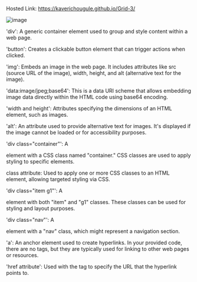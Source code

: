 Hosted Link: https://kaverichougule.github.io/Grid-3/

![image](https://github.com/kaverichougule/Grid-3/assets/101037685/a86cc64a-1336-4d29-a481-2aed3e15722f)

'div': A generic container element used to group and style content within a web page. <br>

'button': Creates a clickable button element that can trigger actions when clicked. <br>

'img': Embeds an image in the web page. It includes attributes like src (source URL of the image), width, height, and alt (alternative text for the image). <br>

'data:image/jpeg;base64': This is a data URI scheme that allows embedding image data directly within the HTML code using base64 encoding. <br>
 
'width and height': Attributes specifying the dimensions of an HTML element, such as images. <br>

'alt': An attribute used to provide alternative text for images. It's displayed if the image cannot be loaded or for accessibility purposes. <br>

'div class="container"': A <div> element with a CSS class named "container." CSS classes are used to apply styling to specific elements. <br>

class attribute: Used to apply one or more CSS classes to an HTML element, allowing targeted styling via CSS. <br>

'div class="item g1"': A <div> element with both "item" and "g1" classes. These classes can be used for styling and layout purposes.

'div class="nav"': A <div> element with a "nav" class, which might represent a navigation section.

'a': An anchor element used to create hyperlinks. In your provided code, there are no <a> tags, but they are typically used for linking to other web pages or resources.

'href attribute': Used with the <a> tag to specify the URL that the hyperlink points to.
